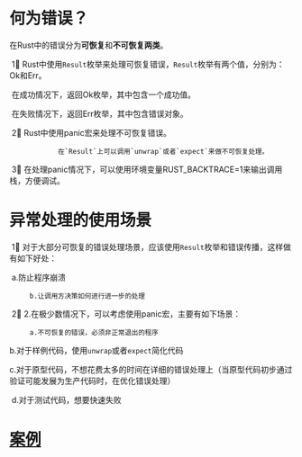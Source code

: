 # 何为错误？

​		在Rust中的错误分为**可恢复**和**不可恢复两类**。

​		1⃣️ Rust中使用`Result`枚举来处理可恢复错误，`Result`枚举有两个值，分别为：Ok和Err。

​    			在成功情况下，返回Ok枚举，其中包含一个成功值。

​    			在失败情况下，返回Err枚举，其中包含错误对象。

​		2⃣️ Rust中使用panic宏来处理不可恢复错误。

 				在`Result`上可以调用`unwrap`或者`expect`来做不可恢复处理。

​		3⃣️ 在处理panic情况下，可以使用环境变量RUST_BACKTRACE=1来输出调用栈，方便调试。

# 异常处理的使用场景

​		1⃣️ 对于大部分可恢复的错误处理场景，应该使用`Result`枚举和错误传播，这样做有如下好处：

​		    a.防止程序崩溃

   		 b.让调用方决策如何进行进一步的处理

​		2⃣️ 2.在极少数情况下，可以考虑使用panic宏，主要有如下场景：

   		 a.不可恢复的错误，必须非正常退出的程序

​    		b.对于样例代码，使用`unwrap`或者`expect`简化代码

​    		c.对于原型代码，不想花费太多的时间在详细的错误处理上（当原型代码初步通过验证可能发展为生产代码时，在优化错误处理）

​    		d.对于测试代码，想要快速失败

# [案例](./src/main.rs)

